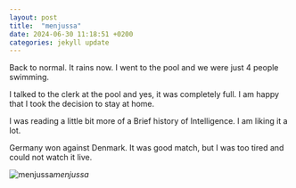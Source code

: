 ```yaml
---
layout: post
title:  "menjussa"
date: 2024-06-30 11:18:51 +0200
categories: jekyll update
---
```


Back to normal. It rains now. I went to the pool and we were just 4 people swimming.  

I talked to the clerk at the pool and yes, it was completely full. I am happy that I took the decision to stay at home.   

I was reading a little bit more of a Brief history of Intelligence. I am liking it a lot.   

Germany won against Denmark. It was good match, but I was too tired and could not watch it live.   




![menjussa](https://lh3.googleusercontent.com/pw/AP1GczMT4BC5g9Z_7tgj_2kBBSp4xD0tvRACiKmdrZbAVGtC_ND0UHxwAZ48Hx9SK0uAbIamdSHh5Q050sGRKIy7L07KnxFAK_rnvoAE97PpcxN8v2paaYo=w0)*menjussa*&nbsp;



[jekyll-docs]: https://jekyllrb.com/docs/home
[jekyll-gh]:   https://github.com/jekyll/jekyll
[jekyll-talk]: https://talk.jekyllrb.com/
